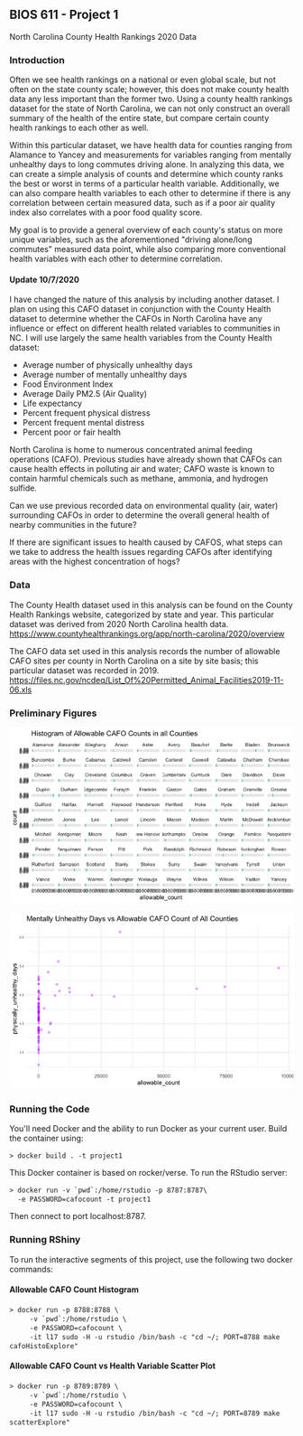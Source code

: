 BIOS 611 - Project 1
--------------------

North Carolina County Health Rankings 2020 Data

### Introduction
Often we see health rankings on a national or even global scale, but not often on the state county scale; however, this does not make county health data any less important than the former two. Using a county health rankings dataset for the state of North Carolina, we can not only construct an overall summary of the health of the entire state, but compare certain county health rankings to each other as well.

Within this particular dataset, we have health data for counties ranging from Alamance to Yancey and measurements for variables ranging from mentally unhealthy days to long commutes driving alone. In analyzing this data, we can create a simple analysis of counts and determine which county ranks the best or worst in terms of a particular health variable. Additionally, we can also compare health variables to each other to determine if there is any correlation between certain measured data, such as if a poor air quality index also correlates with a poor food quality score.

My goal is to provide a general overview of each county's status on more unique variables, such as the aforementioned "driving alone/long commutes" measured data point, while also comparing more conventional health variables with each other to determine correlation.

#### Update 10/7/2020
I have changed the nature of this analysis by including another dataset. I plan on using this CAFO dataset in conjunction with the County Health dataset to determine whether the CAFOs in North Carolina have any influence or effect on different health related variables to communities in NC. I will use largely the same health variables from the County Health dataset:
* Average number of physically unhealthy days
* Average number of mentally unhealthy days
* Food Environment Index
* Average Daily PM2.5 (Air Quality)
* Life expectancy
* Percent frequent physical distress
* Percent frequent mental distress
* Percent poor or fair health

North Carolina is home to numerous concentrated animal feeding operations (CAFO). Previous studies have already shown that CAFOs can cause health effects in polluting air and water; CAFO waste is known to contain harmful chemicals such as methane, ammonia, and hydrogen sulfide.

Can we use previous recorded data on environmental quality (air, water) surrounding CAFOs in order to determine the overall general health of nearby communities in the future?

If there are significant issues to health caused by CAFOS, what steps can we take to address the health issues regarding CAFOs after identifying areas with the highest concentration of hogs?

### Data
The County Health dataset used in this analysis can be found on the County Health Rankings website, categorized by state and year. This particular dataset was derived from 2020 North Carolina health data.
https://www.countyhealthrankings.org/app/north-carolina/2020/overview

The CAFO data set used in this analysis records the number of allowable CAFO sites per county in North Carolina on a site by site basis; this particular dataset was recorded in 2019.
https://files.nc.gov/ncdeq/List_Of%20Permitted_Animal_Facilities2019-11-06.xls

### Preliminary Figures
![](county_CAFO_histogram.png)

![](mental_days_vs_CAFO_count.png)

### Running the Code
You'll need Docker and the ability to run Docker as your current user.
Build the container using:

    > docker build . -t project1

This Docker container is based on rocker/verse. To run the RStudio server:

    > docker run -v `pwd`:/home/rstudio -p 8787:8787\
      -e PASSWORD=cafocount -t project1
      
Then connect to port localhost:8787.

### Running RShiny
To run the interactive segments of this project, use the following two docker commands:
#### Allowable CAFO Count Histogram

    > docker run -p 8788:8788 \
         -v `pwd`:/home/rstudio \
         -e PASSWORD=cafocount \
         -it l17 sudo -H -u rstudio /bin/bash -c "cd ~/; PORT=8788 make cafoHistoExplore"

#### Allowable CAFO Count vs Health Variable Scatter Plot

    > docker run -p 8789:8789 \
         -v `pwd`:/home/rstudio \
         -e PASSWORD=cafocount \
         -it l17 sudo -H -u rstudio /bin/bash -c "cd ~/; PORT=8789 make scatterExplore"
